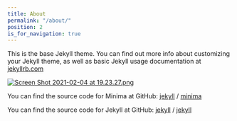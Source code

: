 ```yaml
---
title: About
permalink: "/about/"
position: 2
is_for_navigation: true
---
```


This is the base Jekyll theme. You can find out more info about customizing your Jekyll theme, as well as basic Jekyll usage documentation at [jekyllrb.com](https://jekyllrb.com/)

[![Screen Shot 2021-02-04 at 19.23.27.png](/uploads/Screen%20Shot%202021-02-04%20at%2019.23.27.png)](http://google.com)

You can find the source code for Minima at GitHub:
[jekyll][jekyll-organization] /
[minima](https://github.com/jekyll/minima)

You can find the source code for Jekyll at GitHub:
[jekyll][jekyll-organization] /
[jekyll](https://github.com/jekyll/jekyll)


[jekyll-organization]: https://github.com/jekyll
